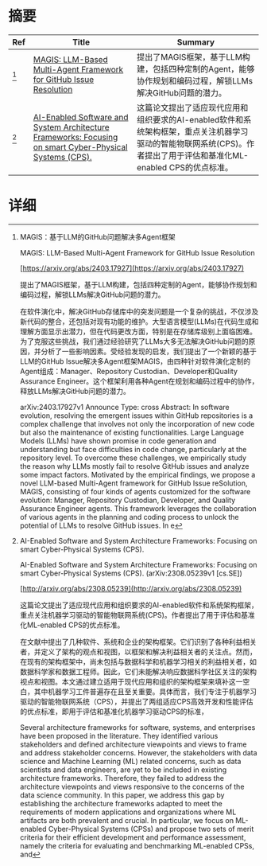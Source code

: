 # 摘要

| Ref | Title | Summary |
| --- | --- | --- |
| [^1] | [MAGIS: LLM-Based Multi-Agent Framework for GitHub Issue Resolution](https://arxiv.org/abs/2403.17927) | 提出了MAGIS框架，基于LLM构建，包括四种定制的Agent，能够协作规划和编码过程，解锁LLMs解决GitHub问题的潜力。 |
| [^2] | [AI-Enabled Software and System Architecture Frameworks: Focusing on smart Cyber-Physical Systems (CPS).](http://arxiv.org/abs/2308.05239) | 这篇论文提出了适应现代应用和组织要求的AI-enabled软件和系统架构框架，重点关注机器学习驱动的智能物联网系统(CPS)。作者提出了用于评估和基准化ML-enabled CPS的优点标准。 |

# 详细

[^1]: MAGIS：基于LLM的GitHub问题解决多Agent框架

    MAGIS: LLM-Based Multi-Agent Framework for GitHub Issue Resolution

    [https://arxiv.org/abs/2403.17927](https://arxiv.org/abs/2403.17927)

    提出了MAGIS框架，基于LLM构建，包括四种定制的Agent，能够协作规划和编码过程，解锁LLMs解决GitHub问题的潜力。

    

    在软件演化中，解决GitHub存储库中的突发问题是一个复杂的挑战，不仅涉及新代码的整合，还包括对现有功能的维护。大型语言模型(LLMs)在代码生成和理解方面显示出潜力，但在代码更改方面，特别是在存储库级别上面临困难。为了克服这些挑战，我们通过经验研究了LLMs大多无法解决GitHub问题的原因，并分析了一些影响因素。受经验发现的启发，我们提出了一个新颖的基于LLM的GitHub Issue解决多Agent框架MAGIS，由四种针对软件演化定制的Agent组成：Manager、Repository Custodian、Developer和Quality Assurance Engineer。这个框架利用各种Agent在规划和编码过程中的协作，释放LLMs解决GitHub问题的潜力。

    arXiv:2403.17927v1 Announce Type: cross  Abstract: In software evolution, resolving the emergent issues within GitHub repositories is a complex challenge that involves not only the incorporation of new code but also the maintenance of existing functionalities. Large Language Models (LLMs) have shown promise in code generation and understanding but face difficulties in code change, particularly at the repository level. To overcome these challenges, we empirically study the reason why LLMs mostly fail to resolve GitHub issues and analyze some impact factors. Motivated by the empirical findings, we propose a novel LLM-based Multi-Agent framework for GitHub Issue reSolution, MAGIS, consisting of four kinds of agents customized for the software evolution: Manager, Repository Custodian, Developer, and Quality Assurance Engineer agents. This framework leverages the collaboration of various agents in the planning and coding process to unlock the potential of LLMs to resolve GitHub issues. In e
    
[^2]: AI-Enabled Software and System Architecture Frameworks: Focusing on smart Cyber-Physical Systems (CPS).

    AI-Enabled Software and System Architecture Frameworks: Focusing on smart Cyber-Physical Systems (CPS). (arXiv:2308.05239v1 [cs.SE])

    [http://arxiv.org/abs/2308.05239](http://arxiv.org/abs/2308.05239)

    这篇论文提出了适应现代应用和组织要求的AI-enabled软件和系统架构框架，重点关注机器学习驱动的智能物联网系统(CPS)。作者提出了用于评估和基准化ML-enabled CPS的优点标准。

    

    在文献中提出了几种软件、系统和企业的架构框架。它们识别了各种利益相关者，并定义了架构的观点和视图，以框架和解决利益相关者的关注点。然而，在现有的架构框架中，尚未包括与数据科学和机器学习相关的利益相关者，如数据科学家和数据工程师。因此，它们未能解决响应数据科学社区关注的架构视点和视图。本文通过建立适用于现代应用和组织的架构框架来填补这一空白，其中机器学习工件普遍存在且至关重要。具体而言，我们专注于机器学习驱动的智能物联网系统（CPS），并提出了两组适应CPS高效开发和性能评估的优点标准，即用于评估和基准化机器学习驱动CPS的标准，

    Several architecture frameworks for software, systems, and enterprises have been proposed in the literature. They identified various stakeholders and defined architecture viewpoints and views to frame and address stakeholder concerns. However, the stakeholders with data science and Machine Learning (ML) related concerns, such as data scientists and data engineers, are yet to be included in existing architecture frameworks. Therefore, they failed to address the architecture viewpoints and views responsive to the concerns of the data science community. In this paper, we address this gap by establishing the architecture frameworks adapted to meet the requirements of modern applications and organizations where ML artifacts are both prevalent and crucial. In particular, we focus on ML-enabled Cyber-Physical Systems (CPSs) and propose two sets of merit criteria for their efficient development and performance assessment, namely the criteria for evaluating and benchmarking ML-enabled CPSs, and
    

